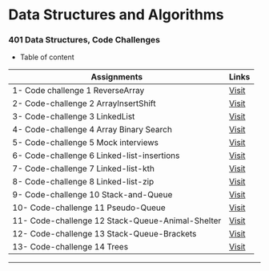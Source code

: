 # Data Structures and Algorithms

### 401 Data Structures, Code Challenges

- Table of content

| Assignments        | Links           |
|    ---             |      ---        |
|1- Code challenge 1 ReverseArray   |      [Visit](https://github.com/Haznto/data-structures-and-algorithms/blob/main/javascript/code-challenge-1-array-reverse/README.md)     |
|2- Code-challenge 2 ArrayInsertShift   |      [Visit](https://github.com/Haznto/data-structures-and-algorithms/blob/main/javascript/code-challenge-2-array-insert-shift/README.md)     |
|3- Code-challenge 3 LinkedList   |      [Visit](https://github.com/Haznto/data-structures-and-algorithms/blob/main/javascript/code-challenge-3-linked-list/README.md)     |
|4- Code-challenge 4 Array Binary Search   |      [Visit](https://github.com/Haznto/data-structures-and-algorithms/blob/main/javascript/code-challenge-4-array-binary-search/README.md)     |
|5- Code-challenge 5 Mock interviews   |      [Visit](https://github.com/Haznto/data-structures-and-algorithms/blob/main/javascript/code-challenge-5-mock-interviews/README.md)     |
|6- Code-challenge 6 Linked-list-insertions   |      [Visit](https://github.com/Haznto/data-structures-and-algorithms/blob/main/javascript/code-challenge-6-linked-list-insertions/README.md)     |
|7- Code-challenge 7 Linked-list-kth   |      [Visit](https://github.com/Haznto/data-structures-and-algorithms/blob/main/javascript/code-challenge-7-linked-list-kth/README.md)     |
|8- Code-challenge 8 Linked-list-zip   |      [Visit](https://github.com/Haznto/data-structures-and-algorithms/blob/main/javascript/code-challenge-8-linked-list-zip/README.md)     |
|9- Code-challenge 10 Stack-and-Queue   |      [Visit](https://github.com/Haznto/data-structures-and-algorithms/blob/main/javascript/code-challenge-10-stack-and-queue/README.md)     |
|10- Code-challenge 11 Pseudo-Queue   |      [Visit](https://github.com/Haznto/data-structures-and-algorithms/blob/main/javascript/code-challenge-11-stack-queue-pseudo/README.md)     |
|11- Code-challenge 12 Stack-Queue-Animal-Shelter   |      [Visit](https://github.com/Haznto/data-structures-and-algorithms/blob/main/javascript/code-challenge-12-stack-queue-animal-shelter/README.md)     |
|12- Code-challenge 13 Stack-Queue-Brackets   |      [Visit](https://github.com/Haznto/data-structures-and-algorithms/blob/main/javascript/code-challenge-13-stack-queue-brackets/README.md)     |
|13- Code-challenge 14 Trees   |      [Visit](https://github.com/Haznto/data-structures-and-algorithms/blob/main/javascript/code-challenge-14-trees/README.md)     |

___
